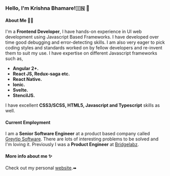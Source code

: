 ###  Hello, I'm Krishna Bhamare!🇮🇳 👋
#### About Me 👨‍💻
I'm a **Frontend Developer**, I have hands-on experience in UI web development using Javascript Based Frameworks.
I have developed over time good debugging and error-detecting skills.
I am also very eager to pick coding styles and standards worked on by fellow developers and re-invent them to suit my use. 
I have expertise on different Javascript frameworks such as,

 - **Angular 2+.**
 - **React JS, Redux-saga etc.**
 - **React Native.**
 - **Ionic.**
 - **Svelte.**
 - **StencilJS.**
 
 I have excellent **CSS3/SCSS, HTML5, Javascript and Typescript** skills as well.

#### Current Employment
I am a **Senior Software Engineer** at a product based company called [Greytip Software](https://www.greythr.com/).
There are lots of interesting problems to be solved and I'm loving it. 
Previously I was a **Product Engineer** at [Bridgelabz](https://www.bridgelabz.com/).

#### More info about me ✨
Check out my personal [website](https://www.krishnabhamare.com/).➠
